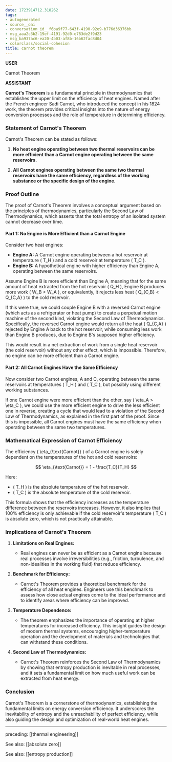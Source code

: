 ```yaml
---
date: 1723914712.318262
tags:
- autogenerated
- source__oai
- conversation_id__f6ba9f77-643f-4190-92e9-b776d36376bb
- msg_aaa2c3b2-19ef-4191-92d0-e783de2f9d23
- msg_ba937ac6-ea20-4b03-af8b-16b62fac8d04
- colorclass/social-cohesion
title: carnot theorem
---
```


**USER**

Carnot Theorem


**ASSISTANT**

**Carnot's Theorem** is a fundamental principle in thermodynamics that establishes the upper limit on the efficiency of heat engines. Named after the French engineer Sadi Carnot, who introduced the concept in his 1824 work, the theorem provides critical insights into the nature of energy conversion processes and the role of temperature in determining efficiency.

### Statement of Carnot's Theorem
Carnot's Theorem can be stated as follows:

1. **No heat engine operating between two thermal reservoirs can be more efficient than a Carnot engine operating between the same reservoirs.**

2. **All Carnot engines operating between the same two thermal reservoirs have the same efficiency, regardless of the working substance or the specific design of the engine.**

### Proof Outline
The proof of Carnot's Theorem involves a conceptual argument based on the principles of thermodynamics, particularly the Second Law of Thermodynamics, which asserts that the total entropy of an isolated system cannot decrease over time.

#### Part 1: No Engine is More Efficient than a Carnot Engine
Consider two heat engines:
- **Engine A:** A Carnot engine operating between a hot reservoir at temperature \( T_H \) and a cold reservoir at temperature \( T_C \).
- **Engine B:** A hypothetical engine with higher efficiency than Engine A, operating between the same reservoirs.

Assume Engine B is more efficient than Engine A, meaning that for the same amount of heat extracted from the hot reservoir \( Q_H \), Engine B produces more work \( W_B > W_A \), or equivalently, it rejects less heat \( Q_{C,B} < Q_{C,A} \) to the cold reservoir.

If this were true, we could couple Engine B with a reversed Carnot engine (which acts as a refrigerator or heat pump) to create a perpetual motion machine of the second kind, violating the Second Law of Thermodynamics. Specifically, the reversed Carnot engine would return all the heat \( Q_{C,A} \) rejected by Engine A back to the hot reservoir, while consuming less work than Engine B produces, due to Engine B's supposed higher efficiency.

This would result in a net extraction of work from a single heat reservoir (the cold reservoir) without any other effect, which is impossible. Therefore, no engine can be more efficient than a Carnot engine.

#### Part 2: All Carnot Engines Have the Same Efficiency
Now consider two Carnot engines, A and C, operating between the same reservoirs at temperatures \( T_H \) and \( T_C \), but possibly using different working substances.

If one Carnot engine were more efficient than the other, say \( \eta_A > \eta_C \), we could use the more efficient engine to drive the less efficient one in reverse, creating a cycle that would lead to a violation of the Second Law of Thermodynamics, as explained in the first part of the proof. Since this is impossible, all Carnot engines must have the same efficiency when operating between the same two temperatures.

### Mathematical Expression of Carnot Efficiency
The efficiency \( \eta_{\text{Carnot}} \) of a Carnot engine is solely dependent on the temperatures of the hot and cold reservoirs:

$$ \eta_{\text{Carnot}} = 1 - \frac{T_C}{T_H} $$

Here:
- \( T_H \) is the absolute temperature of the hot reservoir.
- \( T_C \) is the absolute temperature of the cold reservoir.

This formula shows that the efficiency increases as the temperature difference between the reservoirs increases. However, it also implies that 100% efficiency is only achievable if the cold reservoir's temperature \( T_C \) is absolute zero, which is not practically attainable.

### Implications of Carnot's Theorem

1. **Limitations on Real Engines:**
   - Real engines can never be as efficient as a Carnot engine because real processes involve irreversibilities (e.g., friction, turbulence, and non-idealities in the working fluid) that reduce efficiency.

2. **Benchmark for Efficiency:**
   - Carnot's Theorem provides a theoretical benchmark for the efficiency of all heat engines. Engineers use this benchmark to assess how close actual engines come to the ideal performance and to identify areas where efficiency can be improved.

3. **Temperature Dependence:**
   - The theorem emphasizes the importance of operating at higher temperatures for increased efficiency. This insight guides the design of modern thermal systems, encouraging higher-temperature operation and the development of materials and technologies that can withstand these conditions.

4. **Second Law of Thermodynamics:**
   - Carnot's Theorem reinforces the Second Law of Thermodynamics by showing that entropy production is inevitable in real processes, and it sets a fundamental limit on how much useful work can be extracted from heat energy.

### Conclusion
Carnot's Theorem is a cornerstone of thermodynamics, establishing the fundamental limits on energy conversion efficiency. It underscores the inevitability of entropy and the unreachability of perfect efficiency, while also guiding the design and optimization of real-world heat engines.


---

preceding: [[thermal engineering]]

See also: [[absolute zero]]


See also: [[entropy production]]